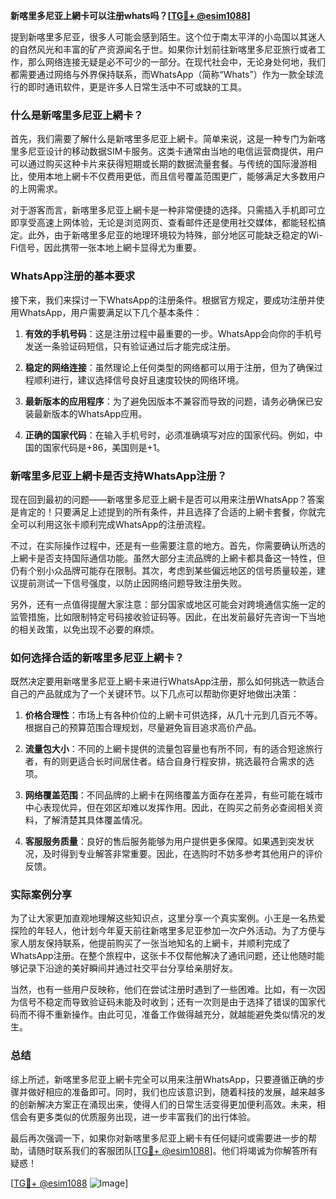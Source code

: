 **新喀里多尼亚上網卡可以注册whats吗？[[TG💪+ @esim1088](https://t.me/s/esim1088)]**

提到新喀里多尼亚，很多人可能会感到陌生。这个位于南太平洋的小岛国以其迷人的自然风光和丰富的矿产资源闻名于世。如果你计划前往新喀里多尼亚旅行或者工作，那么网络连接无疑是必不可少的一部分。在现代社会中，无论身处何地，我们都需要通过网络与外界保持联系，而WhatsApp（简称“Whats”）作为一款全球流行的即时通讯软件，更是许多人日常生活中不可或缺的工具。

### 什么是新喀里多尼亚上網卡？

首先，我们需要了解什么是新喀里多尼亚上網卡。简单来说，这是一种专门为新喀里多尼亚设计的移动数据SIM卡服务。这类卡通常由当地的电信运营商提供，用户可以通过购买这种卡片来获得短期或长期的数据流量套餐。与传统的国际漫游相比，使用本地上網卡不仅费用更低，而且信号覆盖范围更广，能够满足大多数用户的上网需求。

对于游客而言，新喀里多尼亚上網卡是一种非常便捷的选择。只需插入手机即可立即享受高速上网体验，无论是浏览网页、查看邮件还是使用社交媒体，都能轻松搞定。此外，由于新喀里多尼亚的地理环境较为特殊，部分地区可能缺乏稳定的Wi-Fi信号，因此携带一张本地上網卡显得尤为重要。

### WhatsApp注册的基本要求

接下来，我们来探讨一下WhatsApp的注册条件。根据官方规定，要成功注册并使用WhatsApp，用户需要满足以下几个基本条件：

1. **有效的手机号码**：这是注册过程中最重要的一步。WhatsApp会向你的手机号发送一条验证码短信，只有验证通过后才能完成注册。
   
2. **稳定的网络连接**：虽然理论上任何类型的网络都可以用于注册，但为了确保过程顺利进行，建议选择信号良好且速度较快的网络环境。

3. **最新版本的应用程序**：为了避免因版本不兼容而导致的问题，请务必确保已安装最新版本的WhatsApp应用。

4. **正确的国家代码**：在输入手机号时，必须准确填写对应的国家代码。例如，中国的国家代码是+86，美国则是+1。

### 新喀里多尼亚上網卡是否支持WhatsApp注册？

现在回到最初的问题——新喀里多尼亚上網卡是否可以用来注册WhatsApp？答案是肯定的！只要满足上述提到的所有条件，并且选择了合适的上網卡套餐，你就完全可以利用这张卡顺利完成WhatsApp的注册流程。

不过，在实际操作过程中，还是有一些需要注意的地方。首先，你需要确认所选的上網卡是否支持国际通信功能。虽然大部分主流品牌的上網卡都具备这一特性，但仍有个别小众品牌可能存在限制。其次，考虑到某些偏远地区的信号质量较差，建议提前测试一下信号强度，以防止因网络问题导致注册失败。

另外，还有一点值得提醒大家注意：部分国家或地区可能会对跨境通信实施一定的监管措施，比如限制特定号码接收验证码等。因此，在出发前最好先咨询一下当地的相关政策，以免出现不必要的麻烦。

### 如何选择合适的新喀里多尼亚上網卡？

既然决定要用新喀里多尼亚上網卡来进行WhatsApp注册，那么如何挑选一款适合自己的产品就成为了一个关键环节。以下几点可以帮助你更好地做出决策：

1. **价格合理性**：市场上有各种价位的上網卡可供选择，从几十元到几百元不等。根据自己的预算范围合理规划，尽量避免盲目追求高价产品。

2. **流量包大小**：不同的上網卡提供的流量包容量也有所不同，有的适合短途旅行者，有的则更适合长时间居住者。结合自身行程安排，挑选最符合需求的选项。

3. **网络覆盖范围**：不同品牌的上網卡在网络覆盖方面存在差异，有些可能在城市中心表现优异，但在郊区却难以发挥作用。因此，在购买之前务必查阅相关资料，了解清楚其具体覆盖情况。

4. **客服服务质量**：良好的售后服务能够为用户提供更多保障。如果遇到突发状况，及时得到专业解答非常重要。因此，在选购时不妨多参考其他用户的评价反馈。

### 实际案例分享

为了让大家更加直观地理解这些知识点，这里分享一个真实案例。小王是一名热爱探险的年轻人，他计划今年夏天前往新喀里多尼亚参加一次户外活动。为了方便与家人朋友保持联系，他提前购买了一张当地知名的上網卡，并顺利完成了WhatsApp注册。在整个旅程中，这张卡不仅帮他解决了通讯问题，还让他随时能够记录下沿途的美好瞬间并通过社交平台分享给亲朋好友。

当然，也有一些用户反映称，他们在尝试注册时遇到了一些困难。比如，有一次因为信号不稳定而导致验证码未能及时收到；还有一次则是由于选择了错误的国家代码而不得不重新操作。由此可见，准备工作做得越充分，就越能避免类似情况的发生。

### 总结

综上所述，新喀里多尼亚上網卡完全可以用来注册WhatsApp，只要遵循正确的步骤并做好相应的准备即可。同时，我们也应该意识到，随着科技的发展，越来越多的创新解决方案正在涌现出来，使得人们的日常生活变得更加便利高效。未来，相信会有更多类似的优质服务出现，进一步丰富我们的出行体验。

最后再次强调一下，如果你对新喀里多尼亚上網卡有任何疑问或需要进一步的帮助，请随时联系我们的客服团队[[TG💪+ @esim1088](https://t.me/s/esim1088)]。他们将竭诚为你解答所有疑惑！

[[TG💪+ @esim1088](https://t.me/s/esim1088) ![Image](https://i.postimg.cc/4NQfJmqS/Snipaste-2025-05-13-00-14-12.png)]